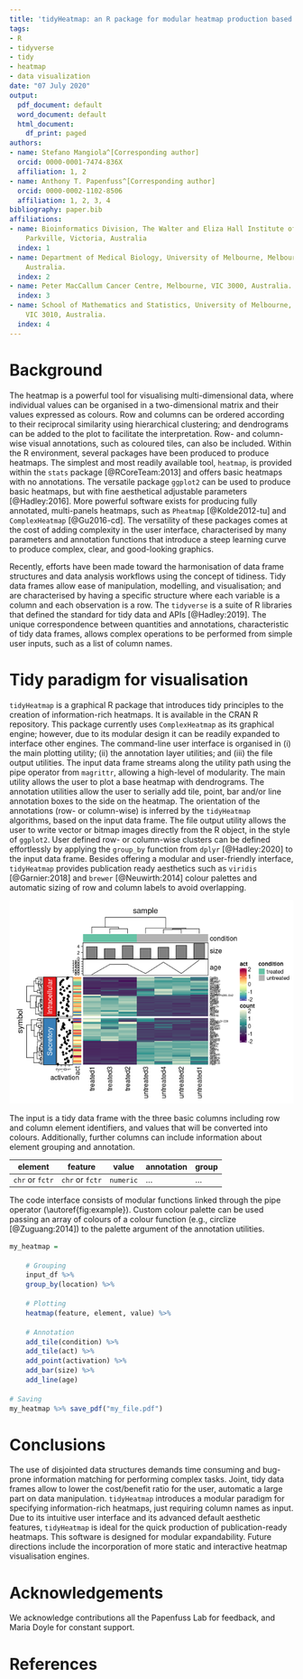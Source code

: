 ```yaml
---
title: 'tidyHeatmap: an R package for modular heatmap production based on tidy principles'
tags:
- R
- tidyverse
- tidy
- heatmap
- data visualization
date: "07 July 2020"
output:
  pdf_document: default
  word_document: default
  html_document:
    df_print: paged
authors:
- name: Stefano Mangiola^[Corresponding author]
  orcid: 0000-0001-7474-836X
  affiliation: 1, 2
- name: Anthony T. Papenfuss^[Corresponding author]
  orcid: 0000-0002-1102-8506
  affiliation: 1, 2, 3, 4
bibliography: paper.bib
affiliations:
- name: Bioinformatics Division, The Walter and Eliza Hall Institute of Medical Research,
    Parkville, Victoria, Australia
  index: 1
- name: Department of Medical Biology, University of Melbourne, Melbourne, Victoria,
    Australia.
  index: 2
- name: Peter MacCallum Cancer Centre, Melbourne, VIC 3000, Australia.
  index: 3
- name: School of Mathematics and Statistics, University of Melbourne, Melbourne,
    VIC 3010, Australia.
  index: 4
---
```


# Background
The heatmap is a powerful tool for visualising multi-dimensional data, where individual values can be organised in a two-dimensional matrix and their values expressed as colours. Row and columns can be ordered according to their reciprocal similarity using hierarchical clustering; and dendrograms can be added to the plot to facilitate the interpretation. Row- and column-wise visual annotations, such as coloured tiles, can also be included. Within the R environment, several packages have been produced to produce heatmaps. The simplest and most readily available tool, `heatmap`, is provided within the `stats` package [@RCoreTeam:2013] and offers basic heatmaps with no annotations. The versatile package `ggplot2` can be used to produce basic heatmaps, but with fine aesthetical adjustable parameters [@Hadley:2016]. More powerful software exists for producing fully annotated, multi-panels heatmaps, such as `Pheatmap` [@Kolde2012-tu] and `ComplexHeatmap` [@Gu2016-cd]. The versatility of these packages comes at the cost of adding complexity in the user interface, characterised by many parameters and annotation functions that introduce a steep learning curve to produce complex, clear, and good-looking graphics.

Recently, efforts have been made toward the harmonisation of data frame structures and data analysis workflows using the concept of tidiness. Tidy data frames allow ease of manipulation, modelling, and visualisation; and are characterised by having a specific structure where each variable is a column and each observation is a row. The `tidyverse` is a suite of R libraries that defined the standard for tidy data and APIs [@Hadley:2019]. The unique correspondence between quantities and annotations, characteristic of tidy data frames, allows complex operations to be performed from simple user inputs, such as a list of column names. 
 
# Tidy paradigm for visualisation
`tidyHeatmap` is a graphical R package that introduces tidy principles to the creation of information-rich heatmaps. It is available in the CRAN R repository. This package currently uses `ComplexHeatmap` as its graphical engine; however, due to its modular design it can be readily expanded to interface other engines. The command-line user interface is organised in (i) the main plotting utility; (ii) the annotation layer utilities; and (iii) the file output utilities. The input data frame streams along the utility path using the pipe operator from `magrittr`, allowing a high-level of modularity. The main utility allows the user to plot a base heatmap with dendrograms. The annotation utilities allow the user to serially add tile, point, bar and/or line annotation boxes to the side on the heatmap. The orientation of the annotations (row- or column-wise) is inferred by the `tidyHeatmap` algorithms, based on the input data frame. The file output utility allows the user to write vector or bitmap images directly from the R object, in the style of `ggplot2`. User defined row- or column-wise clusters can be defined effortlessly by applying the `group_by` function from `dplyr` [@Hadley:2020] to the input data frame. Besides offering a modular and user-friendly interface, `tidyHeatmap` provides publication ready aesthetics such as `viridis` [@Garnier:2018] and `brewer` [@Neuwirth:2014] colour palettes and automatic sizing of row and column labels to avoid overlapping. 


![Heatmap of the pasilla dataset including grouping and multiple annotations. Some annotation data was simulated for visualisation purposes. \label{fig:example}](paper_tables_and_figures_files/figure-gfm/example_figure-1.png)

The input is a tidy data frame with the three basic columns including row and column element identifiers, and values that will be converted into colours. Additionally, further columns can include information about element grouping and annotation.

| element         | feature         | value     | annotation | group |
| --------------- | --------------- | --------- | ---------- | ----- |
| `chr` or `fctr` | `chr` or `fctr` | `numeric` | …          | …     |


The code interface consists of modular functions linked through the pipe operator (\autoref{fig:example}). Custom colour palette can be used passing an array of colours of a colour function (e.g., circlize [@Zuguang:2014]) to the palette argument of the annotation utilities.

```r
my_heatmap = 

	# Grouping
	input_df %>%
	group_by(location) %>%
		
	# Plotting
	heatmap(feature, element, value) %>%
    
	# Annotation
	add_tile(condition) %>%
	add_tile(act) %>%
	add_point(activation) %>%
	add_bar(size) %>%
	add_line(age)

# Saving
my_heatmap %>% save_pdf("my_file.pdf")
```

# Conclusions
The use of disjointed data structures demands time consuming and bug-prone information matching for performing complex tasks. Joint, tidy data frames allow to lower the cost/benefit ratio for the user, automatic a large part on data manipulation. `tidyHeatmap` introduces a modular paradigm for specifying information-rich heatmaps, just requiring column names as input. Due to its intuitive user interface and its advanced default aesthetic features, `tidyHeatmap` is ideal for the quick production of publication-ready heatmaps. This software is designed for modular expandability. Future directions include the incorporation of more static and interactive heatmap visualisation engines.

# Acknowledgements

We acknowledge contributions all the Papenfuss Lab for feedback, and Maria Doyle for constant support.

# References
